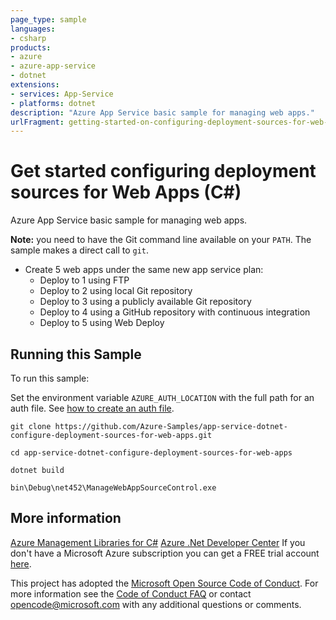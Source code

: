 ```yaml
---
page_type: sample
languages:
- csharp
products:
- azure
- azure-app-service
- dotnet
extensions:
- services: App-Service
- platforms: dotnet
description: "Azure App Service basic sample for managing web apps."
urlFragment: getting-started-on-configuring-deployment-sources-for-web-apps-in-c
---
```


# Get started configuring deployment sources for Web Apps (C#)

Azure App Service basic sample for managing web apps.

**Note:** you need to have the Git command line available on your `PATH`. The sample makes a direct call to `git`.

- Create 5 web apps under the same new app service plan:
  - Deploy to 1 using FTP
  - Deploy to 2 using local Git repository
  - Deploy to 3 using a publicly available Git repository
  - Deploy to 4 using a GitHub repository with continuous integration
  - Deploy to 5 using Web Deploy


## Running this Sample

To run this sample:

Set the environment variable `AZURE_AUTH_LOCATION` with the full path for an auth file. See [how to create an auth file](https://github.com/Azure/azure-libraries-for-net/blob/master/AUTH.md).

    git clone https://github.com/Azure-Samples/app-service-dotnet-configure-deployment-sources-for-web-apps.git

    cd app-service-dotnet-configure-deployment-sources-for-web-apps

    dotnet build

    bin\Debug\net452\ManageWebAppSourceControl.exe

## More information

[Azure Management Libraries for C#](https://github.com/Azure/azure-sdk-for-net/tree/Fluent)
[Azure .Net Developer Center](https://azure.microsoft.com/en-us/develop/net/)
If you don't have a Microsoft Azure subscription you can get a FREE trial account [here](http://go.microsoft.com/fwlink/?LinkId=330212).

This project has adopted the [Microsoft Open Source Code of Conduct](https://opensource.microsoft.com/codeofconduct/). For more information see the [Code of Conduct FAQ](https://opensource.microsoft.com/codeofconduct/faq/) or contact [opencode@microsoft.com](mailto:opencode@microsoft.com) with any additional questions or comments.
